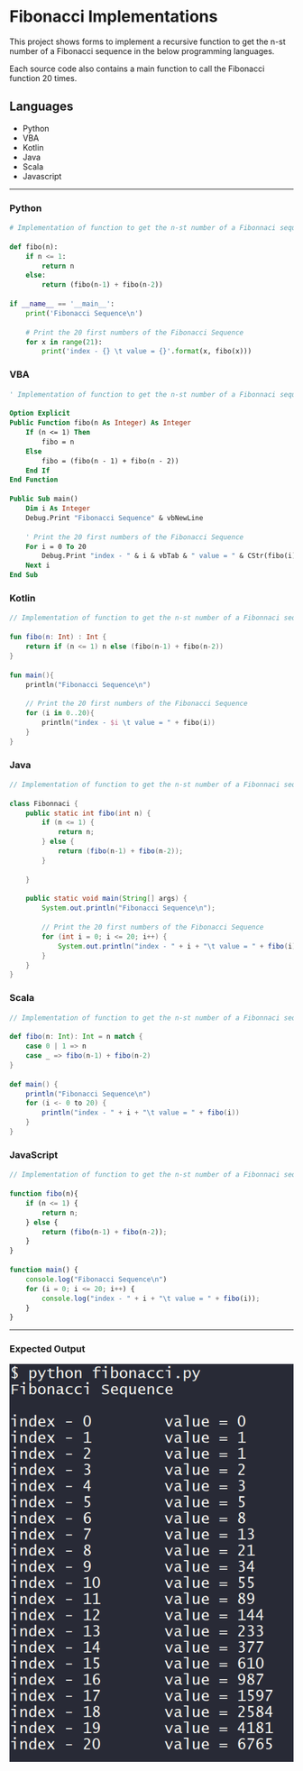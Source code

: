 # Fibonacci Implementations
This project shows forms to implement a recursive function to get the n-st number of a Fibonacci sequence in the below programming languages.

Each source code also contains a main function to call the Fibonacci function 20 times.

## Languages
* Python
* VBA
* Kotlin
* Java
* Scala
* Javascript

---

### Python
```python
# Implementation of function to get the n-st number of a Fibonnaci sequence in Python 

def fibo(n):
    if n <= 1:
        return n
    else:
        return (fibo(n-1) + fibo(n-2))

if __name__ == '__main__':
    print('Fibonacci Sequence\n')

    # Print the 20 first numbers of the Fibonacci Sequence
    for x in range(21):
        print('index - {} \t value = {}'.format(x, fibo(x)))
```

### VBA
```vb
' Implementation of function to get the n-st number of a Fibonnaci sequence in VBA

Option Explicit
Public Function fibo(n As Integer) As Integer
    If (n <= 1) Then
        fibo = n
    Else
        fibo = (fibo(n - 1) + fibo(n - 2))
    End If
End Function

Public Sub main()
    Dim i As Integer
    Debug.Print "Fibonacci Sequence" & vbNewLine
    
    ' Print the 20 first numbers of the Fibonacci Sequence 
    For i = 0 To 20
        Debug.Print "index - " & i & vbTab & " value = " & CStr(fibo(i))
    Next i
End Sub
```

### Kotlin
```kotlin
// Implementation of function to get the n-st number of a Fibonnaci sequence in Kotlin

fun fibo(n: Int) : Int {
    return if (n <= 1) n else (fibo(n-1) + fibo(n-2))
}

fun main(){
    println("Fibonacci Sequence\n")

    // Print the 20 first numbers of the Fibonacci Sequence
    for (i in 0..20){
        println("index - $i \t value = " + fibo(i))
    }
}
```

### Java
```java
// Implementation of function to get the n-st number of a Fibonnaci sequence in Java

class Fibonnaci {
    public static int fibo(int n) {
        if (n <= 1) {
            return n;
        } else {
            return (fibo(n-1) + fibo(n-2));
        }

    }

    public static void main(String[] args) {
        System.out.println("Fibonacci Sequence\n");

        // Print the 20 first numbers of the Fibonacci Sequence
        for (int i = 0; i <= 20; i++) {
            System.out.println("index - " + i + "\t value = " + fibo(i));
        }
    }
}
```

### Scala
```scala
// Implementation of function to get the n-st number of a Fibonnaci sequence in Scala

def fibo(n: Int): Int = n match {
    case 0 | 1 => n
    case _ => fibo(n-1) + fibo(n-2)
}

def main() {
    println("Fibonacci Sequence\n")
    for (i <- 0 to 20) {
        println("index - " + i + "\t value = " + fibo(i))
    }   
}
```

### JavaScript
```javascript
// Implementation of function to get the n-st number of a Fibonnaci sequence in JavaScript

function fibo(n){
    if (n <= 1) {
        return n;
    } else {
        return (fibo(n-1) + fibo(n-2));
    }
}

function main() {
    console.log("Fibonacci Sequence\n")
    for (i = 0; i <= 20; i++) {
        console.log("index - " + i + "\t value = " + fibo(i));
    }
}
```
---
### Expected Output
![output image](output.PNG)